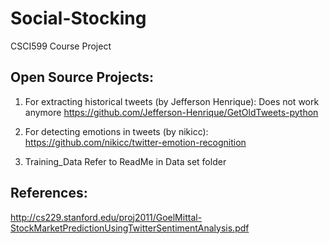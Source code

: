 # Social-Stocking
CSCI599 Course Project

## Open Source Projects:

1. For extracting historical tweets (by Jefferson Henrique): Does not work anymore
https://github.com/Jefferson-Henrique/GetOldTweets-python

2. For detecting emotions in tweets (by nikicc):
https://github.com/nikicc/twitter-emotion-recognition

3. Training_Data
Refer to ReadMe in Data set folder

## References:
http://cs229.stanford.edu/proj2011/GoelMittal-StockMarketPredictionUsingTwitterSentimentAnalysis.pdf
